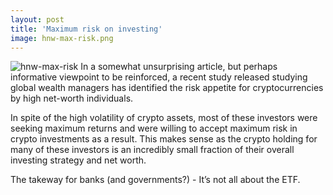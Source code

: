 ```yaml
---
layout: post
title: 'Maximum risk on investing'
image: hnw-max-risk.png
---
```


![hnw-max-risk]({{site.url}}/assets/img/hnw-max-risk.png)
In a somewhat unsurprising article, but perhaps informative viewpoint to be reinforced, a recent study released studying global wealth managers has identified the risk appetite for cryptocurrencies by high net-worth individuals. 

In spite of the high volatility of crypto assets, most of these investors were seeking maximum returns and were willing to accept maximum risk in crypto investments as a result. This makes sense as the crypto holding for many of these investors is an incredibly small fraction of their overall investing strategy and net worth. 

The takeway for banks (and governments?) - It’s not all about the ETF.
